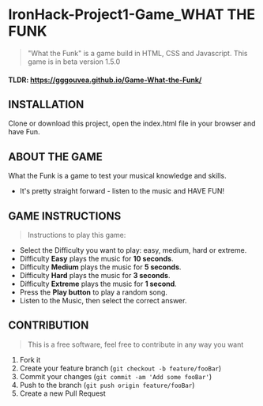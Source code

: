 # IronHack-Project1-Game_WHAT THE FUNK
> "What the Funk" is a game build in HTML, CSS and Javascript.
> This game is in beta version 1.5.0
#### TLDR: https://gggouvea.github.io/Game-What-the-Funk/



## INSTALLATION
Clone or download this project, open the index.html file in your browser and have Fun.

## ABOUT THE GAME
What the Funk is a game to test your musical knowledge and skills.
* It's pretty straight forward - listen to the music and HAVE FUN!

## GAME INSTRUCTIONS
>Instructions to play this game:
* Select the Difficulty you want to play: easy, medium, hard or extreme.
* Difficulty **Easy** plays the music for **10 seconds**.
* Difficulty **Medium** plays the music for **5 seconds**.
* Difficulty **Hard** plays the music for **3 seconds**.
* Difficulty **Extreme** plays the music for **1 second**.
* Press the **Play button** to play a random song.
* Listen to the Music, then select the correct answer.

## CONTRIBUTION
>This is a free software, feel free to contribute in any way you want

1. Fork it
2. Create your feature branch (`git checkout -b feature/fooBar`)
3. Commit your changes (`git commit -am 'Add some fooBar'`)
4. Push to the branch (`git push origin feature/fooBar`)
5. Create a new Pull Request
